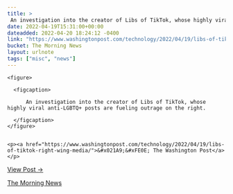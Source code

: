 ```yaml
---
title: > 
 An investigation into the creator of Libs of TikTok, whose highly viral anti-LGBTQ+ posts are fueling outrage on the right.
date: 2022-04-19T15:31:00+00:00
dateadded: 2022-04-20 18:24:12 -0400
link: "https://www.washingtonpost.com/technology/2022/04/19/libs-of-tiktok-right-wing-media/"
bucket: The Morning News
layout: urlnote
tags: ["misc", "news"]
--- 
```




  
    
  

  
    <figure>
      
      <figcaption>
        
          An investigation into the creator of Libs of TikTok, whose highly viral anti-LGBTQ+ posts are fueling outrage on the right.
        
      </figcaption>
    </figure>

    
    <p><a href="https://www.washingtonpost.com/technology/2022/04/19/libs-of-tiktok-right-wing-media/">&#x021A9;&#xFE0E; The Washington Post</a></p>
    
  
  <p><a href="https://themorningnews.org/p/an-investigation-into-the-creator-of-libs-of-tiktok">View Post &rarr;</a></p>



 <!-- end excerpt --> 
<div class='bucket'><a class='internal-link' href='/buckets/the-morning-news'>The Morning News</a></div> 
